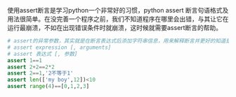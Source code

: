 使用assert断言是学习python一个非常好的习惯，python assert 断言句语格式及用法很简单。在没完善一个程序之前，我们不知道程序在哪里会出错，与其让它在运行最崩溃，不如在出现错误条件时就崩溃，这时候就需要assert断言的帮助。
```py
# assert的异常参数，其实就是在断言表达式后添加字符串信息，用来解释断言并更好的知道是哪里出了问题。格式如下：
# assert expression [, arguments]
# assert 表达式 [, 参数]
assert 1==1
assert 2+2==2*2
assert 2==1,'2不等于1'
assert len(['my boy',12])<10
assert range(4)==[0,1,2,3]
```
